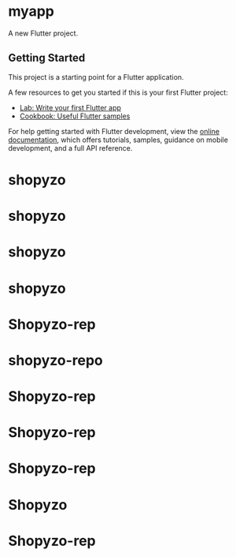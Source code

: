 # myapp

A new Flutter project.

## Getting Started

This project is a starting point for a Flutter application.

A few resources to get you started if this is your first Flutter project:

- [Lab: Write your first Flutter app](https://docs.flutter.dev/get-started/codelab)
- [Cookbook: Useful Flutter samples](https://docs.flutter.dev/cookbook)

For help getting started with Flutter development, view the
[online documentation](https://docs.flutter.dev/), which offers tutorials,
samples, guidance on mobile development, and a full API reference.
# shopyzo
# shopyzo
# shopyzo
# shopyzo
# Shopyzo-rep
# shopyzo-repo
# Shopyzo-rep
# Shopyzo-rep
# Shopyzo-rep
# Shopyzo
# Shopyzo-rep
